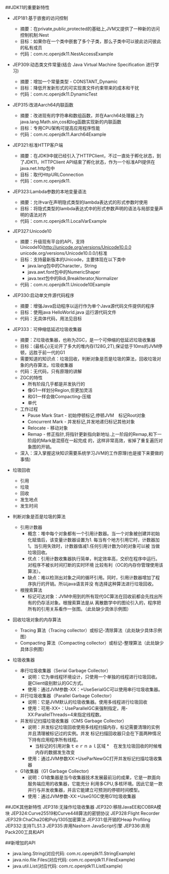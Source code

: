 ##JDK11的重要新特性
+ JEP181:基于嵌套的访问控制
    * 摘要：在private,public,protected的基础上,JVM又提供了一种新的访问控制机制:Nest
    * 目标：如果你在一个类中嵌套了多个子类，那么子类中可以彼此访问彼此的私有成员
    * 代码：com.rc.openjdk11.NestAccessExample

+ JEP309:动态类文件常量(结合 Java Virtual Machine Specification 进行学习)
    * 摘要：增加一个常量类型 - CONSTANT_Dynamic
    * 目标：降低开发新形式的可实现类文件约束带来的成本和干扰
    * 代码：com.rc.openjdk11.DynamicTest
    
+ JEP315:改进Aarch64内联函数
    * 摘要：改进现有的字符串和数组函数，并在Aarch64处理器上为java.lang.Math.sin,cos和log函数实现新的内联函数
    * 目标：专用CPU架构可提高应用程序性能
    * 代码：com.rc.openjdk11.Aarch64Example

+ JEP321:标准HTTP客户端
    * 摘要：在JDK9中就已经引入了HTTPClient，不过一直处于孵化状态，到了JDK11，HTTPClient API结束了孵化状态，作为一个标准API提供在java.net.http包中
    * 目标：取代HttpURLConnection
    * 代码：com.rc.openjdk11.
    
+ JEP323:Lambda参数的本地变量语法
    * 摘要：允许var在声明隐式类型的lambda表达式的形式参数时使用
    * 目标：将隐式类型的lambda表达式中的形式参数声明的语法与局部变量声明的语法对齐
    * 代码：com.rc.openjdk11.LocalVarExample
    
+ JEP327:Unicode10
    * 摘要：升级现有平台的API，支持Unicode10(http://unicode.org/versions/Unicode10.0.0
                                                 unicode.org/versions/Unicode10.0.0/)标准
    + 目标：支持最新版本的Unicode，主要体现在以下类中
        * java.lang包中的Character，String
        * java.awt.font包中的NumericShaper
        * java.text包中的Bidi,BreakIterator,Normalizer
    * 代码：com.rc.openjdk11.Unicode10Example
    
+ JEP330:启动单文件源代码程序
    * 摘要：增强Java启动程序以运行作为单个Java源代码文件提供的程序
    * 目标：使用java HelloWorld.java 运行源代码文件
    * 代码：无具体代码，用法见目标
    
+ JEP333：可伸缩低延迟垃圾收集器
    * 摘要：Z垃圾收集器，也称为ZGC，是一个可伸缩的低延迟垃圾收集器
    * 目标：(最核心)无论开了多大的堆内存(128G,2T),保证低于10ms的JVM停顿，远胜于前一代的G1
    * 需要知道的知识点：垃圾回收，判断对象是否是垃圾的算法，回收垃圾对象的内存算法，垃圾收集器
    * 代码：无代码，只有原理的讲解
    + ZGC的特性
        * 所有阶段几乎都是并发执行的                                                                          
        * 像G1一样划分Region,但更加灵活                                                                          
        * 和G1一样会做Compacting-压缩                                                                          
        * 单代                         
    + 工作过程
        * Pause Mark Start - 初始停顿标记,停顿JVM　标记Root对象
        * Concurrent Mark - 并发标记,并发地递归标记其他对象
        * Relocate - 移动对象  
        * Remap - 修正指针,将指针更新指向新地址.上一阶段的Remap,和下一阶段的Mark是混搭在一起完成
            的，这样非常高效，省掉了重复遍历对象图的开销。
    * 深入：深入掌握这块知识需要系统学习JVM的工作原理(也是接下来要做的事情)
    
+ 垃圾回收
    * 引用
    * 垃圾
    * 回收
    * 发生地点    
    * 发生时间    
    
+ 判断对象是否是垃圾的算法
    + 引用计数器
        * 概念：堆中每个对象都有一个引用计数器。当一个对象被创建并初始化赋值后，该变量计数器设置为1.
            每当有个地方引用它时，计数器加1。当引用失效时，计数器值减1.任何引用计数为0的对象可以被
            当做垃圾回收。
        * 优点：引用计数收集器执行简单，判定效率高，交织在程序中运行。对程序不被长时间打断的实时环境
            比较有利（OC的内存你管理使用该算法）。
        * 缺点：难以检测出对象之间的循环引用。同时，引用计数器增加了程序执行的开销。所以java语言并没
            有选择这种算法进行垃圾回收。                        
    + 根搜索算法            
        * 标记可达对象：JVM中用到的所有现代GC算法在回收前都会先找出所有的仍存活对象。根搜索算法是从
            离散数学中的图论引入的，程序把所有的引用关系看作一张图。（此处缺少具体示例图）
+ 回收垃圾对象的内存算法
    + Tracing 算法（Tracing collector）或标记-清除算法（此处缺少具体示例图）
    + Compacting 算法（Compacting collector）或标记-整理算法（此处缺少具体示例图）   
+ 垃圾收集器
    + 串行垃圾收集器（Serial Garbage Collector）
        * 说明：它为单线程环境设计，只使用一个单独的线程进行垃圾回收。是Client级别默认的GC方式。
        * 使用：通过JVM参数-XX：+UseSerialGC可以使用串行垃圾收集器。
    + 并行垃圾收集器（Parallel Garbage Collector）
        * 说明：它是JVM默认的垃圾收集器。使用多线程进行垃圾回收
        * 使用：可用-XX+：UseParallelGC来强制指定，用-XX:ParallelThreads=4来指定线程数。
    + 并发标记扫描垃圾收集器（CMS Garbage Collector）
        + 说明：并发标记垃圾回收使用多线程扫描内存，标记需要清理的实例并且清理被标记过的实例。并发
            标记扫描回收器只会在下面两种情况下持有应用程序所有线程。
            * 当标记的引用对象ｔｅｒｎａｌ区域
            *　在发生垃圾回收的时候堆内存的数据发生改变
        * 使用：通过JVM参数XX:+UseParNewGC打开并发标记扫描垃圾收集器
    + G1收集器（G1 Garbage Collector)  
        * 说明：G1收集器是当今收集器技术发展最前沿的成果，它是一款面向服务端应用的收集器，它能充分
            利用多CPU,多核环境。因此它是一款并行与并发收集器，并且它能建立可预测的停顿时间模型。
        * 使用：通过JVM参数-XX:+UseG1GC使用G1垃圾收集器 　                          

##JDK其他新特性
JEP318:无操作垃圾收集器
JEP320:移除JavaEE和COBRA模块
JEP324:Curve25519和Curve448算法的密钥协议
JEP328:Flight Recorder
JEP329:ChaCha20和Poly1305加密算法
JEP331:低开销的Heap Profiling
JEP332:支持TLS1.3
JEP335:弃用Nashorn JavaScript引擎
JEP336:弃用Pack200工具和API

##新增加的API
* java.lang.String(对应代码: com.rc.openjdk11.StringExample)
* java.nio.file.Files(对应代码: com.rc.openjdk11.FilesExample)
* java.util.List(对应代码: com.rc.openjdk11.ListExample) 